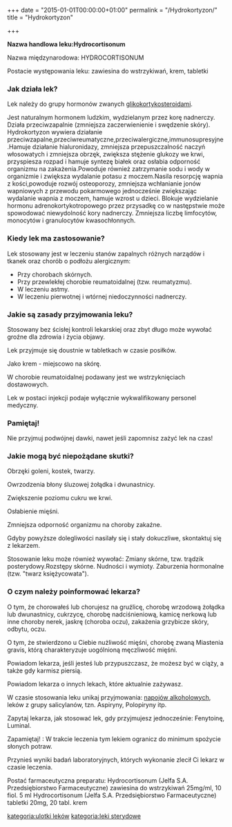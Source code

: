 +++
date = "2015-01-01T00:00:00+01:00"
permalink = "/Hydrokortyzon/"
title = "Hydrokortyzon"

+++

**Nazwa handlowa leku:Hydrocortisonum**

Nazwa międzynarodowa: HYDROCORTISONUM

Postacie występowania leku: zawiesina do wstrzykiwań, krem, tabletki

### Jak działa lek?

Lek należy do grupy hormonów zwanych [glikokortykosteroidami](/atopedia/sterydy "wikilink").

Jest naturalnym hormonem ludzkim, wydzielanym przez korę nadnerczy. Działa przeciwzapalnie (zmniejsza zaczerwienienie i swędzenie skóry). Hydrokortyzon wywiera działanie przeciwzapalne,przeciwreumatyczne,przeciwalergiczne,immunosupresyjne.Hamuje działanie hialuronidazy, zmniejsza przepuszczalność naczyń włosowatych i zmniejsza obrzęk, zwiększa stężenie glukozy we krwi, przyspiesza rozpad i hamuje syntezę białek oraz osłabia odporność organizmu na zakażenia.Powoduje również zatrzymanie sodu i wody w organizmie i zwiększa wydalanie potasu z moczem.Nasila resorpcję wapnia z kości,powoduje rozwój osteoporozy, zmniejsza wchłanianie jonów wapniowych z przewodu pokarmowego jednocześnie zwiększając wydalanie wapnia z moczem, hamuje wzrost u dzieci. Blokuje wydzielanie hormonu adrenokortykotropowego przez przysadkę co w następstwie może spowodować niewydolność kory nadnerczy. Zmniejsza liczbę limfocytów, monocytów i granulocytów kwasochłonnych.

### Kiedy lek ma zastosowanie?

Lek stosowany jest w leczeniu stanów zapalnych różnych narządów i tkanek oraz chorób o podłożu alergicznym:

-   Przy chorobach skórnych.
-   Przy przewlekłej chorobie reumatoidalnej (tzw. reumatyzmu).
-   W leczeniu astmy.
-   W leczeniu pierwotnej i wtórnej niedoczynności nadnerczy.

### Jakie są zasady przyjmowania leku?

Stosowany bez ścisłej kontroli lekarskiej oraz zbyt długo może wywołać groźne dla zdrowia i życia objawy.

Lek przyjmuje się doustnie w tabletkach w czasie posiłków.

Jako krem - miejscowo na skórę.

W chorobie reumatoidalnej podawany jest we wstrzyknięciach dostawowych.

Lek w postaci injekcji podaje wyłącznie wykwalifikowany personel medyczny.

### Pamiętaj!

Nie przyjmuj podwójnej dawki, nawet jeśli zapomnisz zażyć lek na czas!

### Jakie mogą być niepożądane skutki?

Obrzęki goleni, kostek, twarzy.

Owrzodzenia błony śluzowej żołądka i dwunastnicy.

Zwiększenie poziomu cukru we krwi.

Osłabienie mięśni.

Zmniejsza odporność organizmu na choroby zakaźne.

Gdyby powyższe dolegliwości nasilały się i stały dokuczliwe, skontaktuj się z lekarzem.

Stosowanie leku może również wywołać: Zmiany skórne, tzw. trądzik posterydowy.Rozstępy skórne. Nudności i wymioty. Zaburzenia hormonalne (tzw. "twarz księżycowata").

### O czym należy poinformować lekarza?

O tym, że chorowałeś lub chorujesz na gruźlicę, chorobę wrzodową żołądka lub dwunastnicy, cukrzycę, chorobę nadciśnieniową, kamicę nerkową lub inne choroby nerek, jaskrę (choroba oczu), zakażenia grzybicze skóry, odbytu, oczu.

O tym, że stwierdzono u Ciebie nużliwość mięśni, chorobę zwaną Miastenia gravis, którą charakteryzuje uogólnioną męczliwość mięśni.

Powiadom lekarza, jeśli jesteś lub przypuszczasz, że możesz być w ciąży, a także gdy karmisz piersią.

Powiadom lekarza o innych lekach, które aktualnie zażywasz.

W czasie stosowania leku unikaj przyjmowania: [napojów alkoholowych](/atopedia/alkohol "wikilink"), leków z grupy salicylanów, tzn. Aspiryny, Polopiryny itp.

Zapytaj lekarza, jak stosować lek, gdy przyjmujesz jednocześnie: Fenytoinę, Luminal.

Zapamiętaj! : W trakcie leczenia tym lekiem ogranicz do minimum spożycie słonych potraw.

Przynieś wyniki badań laboratoryjnych, których wykonanie zlecił Ci lekarz w czasie leczenia.

Postać farmaceutyczna preparatu: Hydrocortisonum (Jelfa S.A. Przedsiębiorstwo Farmaceutyczne) zawiesina do wstrzykiwań 25mg/ml, 10 fiol. 5 ml Hydrocortisonum (Jelfa S.A. Przedsiębiorstwo Farmaceutyczne) tabletki 20mg, 20 tabl. krem

[kategoria:ulotki leków](/atopedia/kategoria:ulotki_leków "wikilink") [kategoria:leki sterydowe](/atopedia/kategoria:leki_sterydowe "wikilink")